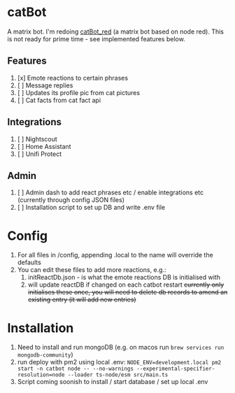# catBot
A matrix bot.
I'm redoing [catBot_red](https://github.com/mwinterstorm/catbot_red) (a matrix bot based on node red). This is not ready for prime time - see implemented features below.

## Features
1. [x] Emote reactions to certain phrases
1. [ ] Message replies
1. [ ] Updates its profile pic from cat pictures
1. [ ] Cat facts from cat fact api

## Integrations
1. [ ] Nightscout 
1. [ ] Home Assistant
1. [ ] Unifi Protect

## Admin
1. [ ] Admin dash to add react phrases etc / enable integrations etc (currently through config JSON files)
1. [ ] Installation script to set up DB and write .env file

# Config
1. For all files in /config, appending .local to the name will override the defaults
1. You can edit these files to add more reactions, e.g.:
    1. initReactDb.json - is what the emote reactions DB is initialised with
    1. will update reactDB if changed on each catbot restart ~~currently only initialises these once, you will need to delete db records to amend an existing entry (it will add new entries)~~ 

# Installation
1. Need to install and run mongoDB (e.g. on macos run ```brew services run mongodb-community```)
1. run deploy with pm2 using local .env: ```NODE_ENV=development.local pm2 start -n catbot node -- --no-warnings --experimental-specifier-resolution=node --loader ts-node/esm src/main.ts```
1. Script coming soonish to install / start database / set up local .env


   